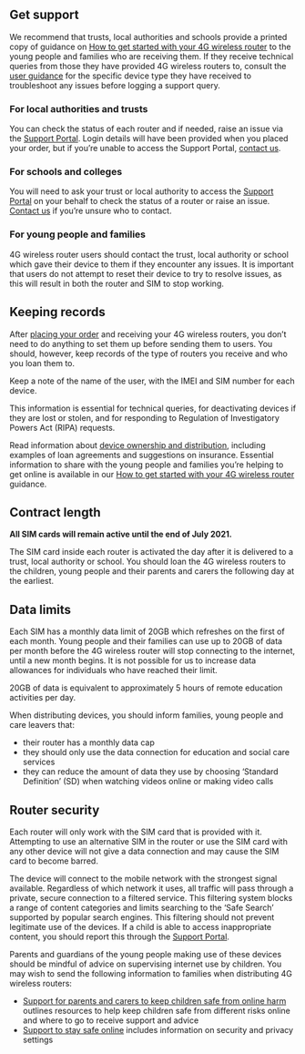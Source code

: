 ## Get support

We recommend that trusts, local authorities and schools provide a printed copy of guidance on [How to get started with your 4G wireless router](/devices/4g-user-guidance) to the young people and families who are receiving them. If they receive technical queries from those they have provided 4G wireless routers to, consult the [user guidance](/devices/4g-user-guidance) for the specific device type they have received to troubleshoot any issues before logging a support query.

### For local authorities and trusts

You can check the status of each router and if needed, raise an issue via the [Support Portal](https://computacenterprod.service-now.com/). Login details will have been provided when you placed your order, but if you’re unable to access the Support Portal, [contact us](/get-support).

### For schools and colleges

You will need to ask your trust or local authority to access the [Support Portal](https://computacenterprod.service-now.com/) on your behalf to check the status of a router or raise an issue. [Contact us](/get-support) if you’re unsure who to contact.

### For young people and families

4G wireless router users should contact the trust, local authority or school which gave their device to them if they encounter any issues. It is important that users do not attempt to reset their device to try to resolve issues, as this will result in both the router and SIM to stop working.

## Keeping records

After [placing your order](/how-to-request-4g-wireless-routers) and receiving your 4G wireless routers, you don’t need to do anything to set them up before sending them to users. You should, however, keep records of the type of routers you receive and who you loan them to.

Keep a note of the name of the user, with the IMEI and SIM number for each device. 

This information is essential for technical queries, for deactivating devices if they are lost or stolen, and for responding to Regulation of Investigatory Powers Act (RIPA) requests.

Read information about [device ownership and distribution](/devices/device-distribution-and-ownership), including examples of loan agreements and suggestions on insurance. Essential information to share with the young people and families you’re helping to get online is available in our [How to get started with your 4G wireless router](/devices/4g-user-guidance) guidance.


## Contract length

**All SIM cards will remain active until the end of July 2021.**

The SIM card inside each router is activated the day after it is delivered to a trust, local authority or school. You should loan the 4G wireless routers to the children, young people and their parents and carers the following day at the earliest.

## Data limits

Each SIM has a monthly data limit of 20GB which refreshes on the first of each month. Young people and their families can use up to 20GB of data per month before the 4G wireless router will stop connecting to the internet, until a new month begins. It is not possible for us to increase data allowances for individuals who have reached their limit.

20GB of data is equivalent to approximately 5 hours of remote education activities per day. 

When distributing devices, you should inform families, young people and care leavers that:

* their router has a monthly data cap
* they should only use the data connection for education and social care services
* they can reduce the amount of data they use by choosing ‘Standard Definition’ (SD) when watching videos online or making video calls

## Router security

Each router will only work with the SIM card that is provided with it. Attempting to use an alternative SIM in the router or use the SIM card with any other device will not give a data connection and may cause the SIM card to become barred.

The device will connect to the mobile network with the strongest signal available. Regardless of which network it uses, all traffic will pass through a private, secure connection to a filtered service. This filtering system blocks a range of content categories and limits searching to the ‘Safe Search’ supported by popular search engines. This filtering should not prevent legitimate use of the devices. If a child is able to access inappropriate content, you should report this through the [Support Portal](https://computacenterprod.service-now.com/dfe).

Parents and guardians of the young people making use of these devices should be mindful of advice on supervising internet use by children. You may wish to send the following information to families when distributing 4G wireless routers:

* [Support for parents and carers to keep children safe from online harm](https://www.gov.uk/government/publications/coronavirus-covid-19-keeping-children-safe-online/coronavirus-covid-19-support-for-parents-and-carers-to-keep-children-safe-online) outlines resources to help keep children safe from different risks online and where to go to receive support and advice
* [Support to stay safe online](https://www.gov.uk/guidance/covid-19-staying-safe-online) includes information on security and privacy settings
